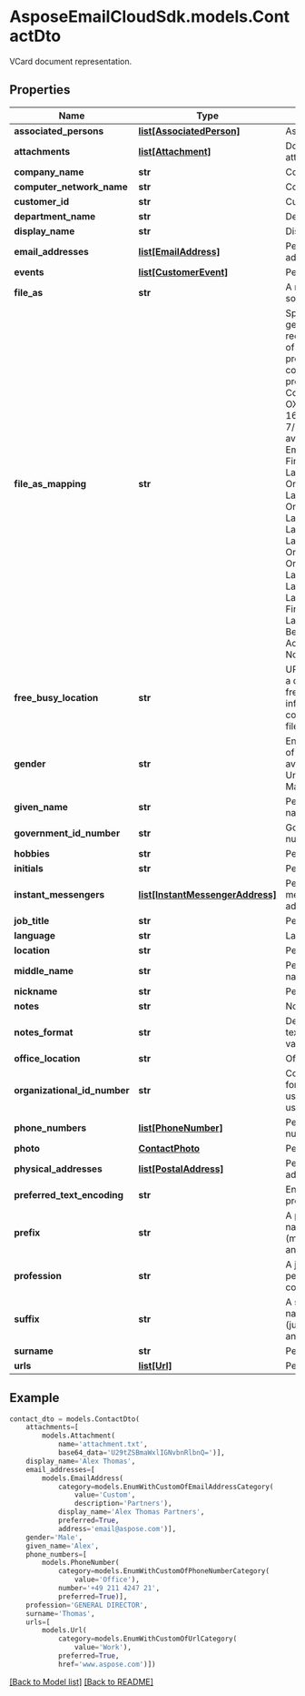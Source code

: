 # AsposeEmailCloudSdk.models.ContactDto

VCard document representation.             

## Properties
Name | Type | Description | Notes
------------ | ------------- | ------------- | -------------
**associated_persons** |[**list[AssociatedPerson]**](AssociatedPerson.md) |Associated persons.              |[optional] 
**attachments** |[**list[Attachment]**](Attachment.md) |Document attachments.              |[optional] 
**company_name** |**str** |Company name.              |[optional] 
**computer_network_name** |**str** |Computer network.              |[optional] 
**customer_id** |**str** |Customer id.              |[optional] 
**department_name** |**str** |Department name.              |[optional] 
**display_name** |**str** |Display name.              |[optional] 
**email_addresses** |[**list[EmailAddress]**](EmailAddress.md) |Person&#39;s email addresses.              |[optional] 
**events** |[**list[CustomerEvent]**](CustomerEvent.md) |Person&#39;s events.              |[optional] 
**file_as** |**str** |A name used for sorting.              |[optional] 
**file_as_mapping** |**str** |Specifies how to generate and recompute the value of the dispidFileAs property when other contact name properties change. Coincides MS-OXPROPS revision 16.2 from 7/31/2014. Enum, available values: Empty, DisplayName, FirstName, LastName, Organization, LastFirstMiddle, OrgLastFirstMiddle, LastFirstMiddleOrg, LastFirstMiddle2, LastFirstMiddle3, OrgLastFirstMiddle2, OrgLastFirstMiddle3, LastFirstMiddleOrg2, LastFirstMiddleOrg3, LastFirstMiddleGen, FirstMiddleLastGen, LastFirstMiddleGen2, BestMatch, AccordingToLocale, None |
**free_busy_location** |**str** |URL path from which a client can retrieve free/busy information for the contact as an iCal file.              |[optional] 
**gender** |**str** |Enum defines gender of a person. Enum, available values: Unspecified, Female, Male |
**given_name** |**str** |Person&#39;s given name.              |[optional] 
**government_id_number** |**str** |Government id number.              |[optional] 
**hobbies** |**str** |Person&#39;s hobbies.              |[optional] 
**initials** |**str** |Person&#39;s initials.              |[optional] 
**instant_messengers** |[**list[InstantMessengerAddress]**](InstantMessengerAddress.md) |Person&#39;s instant messenger addresses.              |[optional] 
**job_title** |**str** |Person&#39;s job title.              |[optional] 
**language** |**str** |Language.              |[optional] 
**location** |**str** |Person&#39;s location.              |[optional] 
**middle_name** |**str** |Person&#39;s middle name.              |[optional] 
**nickname** |**str** |Person&#39;s nickname.              |[optional] 
**notes** |**str** |Notes.              |[optional] 
**notes_format** |**str** |Defines format of a text. Enum, available values: Text, Html |
**office_location** |**str** |Office location.              |[optional] 
**organizational_id_number** |**str** |Contains an identifier for the mail user used within the mail user&#39;s organization.              |[optional] 
**phone_numbers** |[**list[PhoneNumber]**](PhoneNumber.md) |Person&#39;s phone numbers.              |[optional] 
**photo** |[**ContactPhoto**](ContactPhoto.md) |Person&#39;s photo.              |[optional] 
**physical_addresses** |[**list[PostalAddress]**](PostalAddress.md) |Person&#39;s physical addresses.              |[optional] 
**preferred_text_encoding** |**str** |Encoding for all text properties.              |[optional] 
**prefix** |**str** |A prefix of a full name such like Mr.(mister), Dr.(doctor) and so on.              |[optional] 
**profession** |**str** |A job position of a person in a company.              |[optional] 
**suffix** |**str** |A suffix of a full name such like Jr.(junior), Sr.(senior) and so on.              |[optional] 
**surname** |**str** |Person&#39;s surname.              |[optional] 
**urls** |[**list[Url]**](Url.md) |Person&#39;s urls.              |[optional] 



## Example
```python
contact_dto = models.ContactDto(
    attachments=[
        models.Attachment(
            name='attachment.txt',
            base64_data='U29tZSBmaWxlIGNvbnRlbnQ=')],
    display_name='Alex Thomas',
    email_addresses=[
        models.EmailAddress(
            category=models.EnumWithCustomOfEmailAddressCategory(
                value='Custom',
                description='Partners'),
            display_name='Alex Thomas Partners',
            preferred=True,
            address='email@aspose.com')],
    gender='Male',
    given_name='Alex',
    phone_numbers=[
        models.PhoneNumber(
            category=models.EnumWithCustomOfPhoneNumberCategory(
                value='Office'),
            number='+49 211 4247 21',
            preferred=True)],
    profession='GENERAL DIRECTOR',
    surname='Thomas',
    urls=[
        models.Url(
            category=models.EnumWithCustomOfUrlCategory(
                value='Work'),
            preferred=True,
            href='www.aspose.com')])
```


[[Back to Model list]](Models.md) [[Back to README]](README.md)

